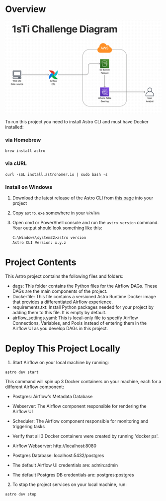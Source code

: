 # Overview

![](./public/Screen%20Shot%202022-08-12%20at%2012.39.28%20PM.png)

To run this project you need to install Astro CLI and must have Docker installed:

### via Homebrew

```
brew install astro
```

### via cURL

```
curl -sSL install.astronomer.io | sudo bash -s
```

### Install on Windows

1. Download the latest release of the Astro CLI from [this page](https://github.com/astronomer/astro-cli/releases/) into your project
2. Copy `astro.exe` somewhere in your `%PATH%`
3. Open cmd or PowerShell console and run the `astro version` command. Your output should look something like this:

   ```
   C:\Windows\system32>astro version
   Astro CLI Version: x.y.z
   ```

# Project Contents

This Astro project contains the following files and folders:

- dags: This folder contains the Python files for the Airflow DAGs. These DAGs are the main components of the project.
- Dockerfile: This file contains a versioned Astro Runtime Docker image that provides a differentiated Airflow experience.
- requirements.txt: Install Python packages needed for your project by adding them to this file. It is empty by default.
- airflow_settings.yaml: This is local-only file to specify Airflow Connections, Variables, and Pools instead of entering them in the Airflow UI as you develop DAGs in this project.

# Deploy This Project Locally

1. Start Airflow on your local machine by running:

```
astro dev start
```

This command will spin up 3 Docker containers on your machine, each for a different Airflow component:

- Postgres: Airflow's Metadata Database
- Webserver: The Airflow component responsible for rendering the Airflow UI
- Scheduler: The Airflow component responsible for monitoring and triggering tasks

- Verify that all 3 Docker containers were created by running 'docker ps'.

- Airflow Webserver: http://localhost:8080
- Postgres Database: localhost:5432/postgres
- The default Airflow UI credentials are: admin:admin
- The default Postgres DB credentials are: postgres:postgres

2. To stop the project services on your local machine, run:

```
astro dev stop
```
